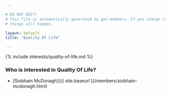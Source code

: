 ```yaml
---

# DO NOT EDIT!
# This file is automatically generated by get-members. If you change it, bad
# things will happen.

layout: default
title: "Quality Of Life"

---
```


{% include interests/quality-of-life.md %}

### Who is interested in Quality Of Life?


* [Siobhain McDonagh]({{ site.baseurl }}/members/siobhain-mcdonagh.html)
